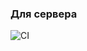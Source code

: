 ### Для сервера
![CI](https://github.com/I7axa666/ahj-http-back/actions/workflows/web.yml/badge.svg)
